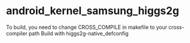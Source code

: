 # android_kernel_samsung_higgs2g
To build, you need to change CROSS_COMPILE in makefile to your cross-compiler path
Build with higgs2g-native_defconfig

